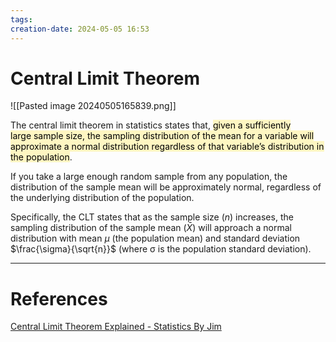 ```yaml
---
tags: 
creation-date: 2024-05-05 16:53
---
```

# Central Limit Theorem

![[Pasted image 20240505165839.png]]

The central limit theorem in statistics states that, <mark style="background: #FFF3A3A6;">given a sufficiently large sample size, the sampling distribution of the mean for a variable will approximate a normal distribution regardless of that variable’s distribution in the population</mark>.

If you take a large enough random sample from any population, the distribution of the sample mean will be approximately normal, regardless of the underlying distribution of the population.

Specifically, the CLT states that as the sample size ($n$) increases, the sampling distribution of the sample mean ($\bar{X}$) will approach a normal distribution with mean $\mu$ (the population mean) and standard deviation $\frac{\sigma}{\sqrt{n}}$ (where σ is the population standard deviation).

---
# References

[Central Limit Theorem Explained - Statistics By Jim](https://statisticsbyjim.com/basics/central-limit-theorem/)
